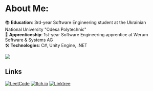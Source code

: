 # About Me:
📚 **Education**: 3rd-year Software Engineering student at the Ukrainian National University "Odesa Polytechnic"<br>💼 **Apprenticeship**: 1st-year Software Engineering apprentice at Werum Software & Systems AG<br>🛠️ **Technologies**: C#, Unity Engine, .NET<br>

![](https://github-readme-stats.vercel.app/api/top-langs/?username=Dizmo3377&theme=dark&hide_border=false&include_all_commits=true&count_private=false&layout=compact)

## Links
[![LeetCode](https://img.shields.io/badge/-LeetCode-000000?style=flat&logo=leetcode&logoColor=orange)](https://leetcode.com/dmytro_zozulia)
[![Itch.io](https://img.shields.io/badge/-Itch.io-FF0B34?style=flat&logo=itch.io&logoColor=white)](https://dizmoua.itch.io/)
[![Linktree](https://img.shields.io/badge/-Linktree-1de9b6?style=flat&logo=linktree&logoColor=white)](https://linktr.ee/DizmoProd)
